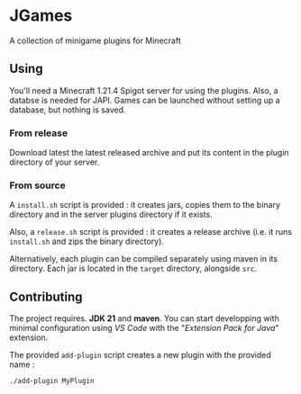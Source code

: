 # JGames
A collection of minigame plugins for Minecraft

## Using
You'll need a Minecraft 1.21.4 Spigot server for using the plugins. Also, a databse is needed for JAPI. Games can be launched without setting up a database, but nothing is saved.

### From release
Download latest the latest released archive and put its content in the plugin directory of your server.

### From source
A `install.sh` script is provided : it creates jars, copies them to the binary directory and in the server plugins 
directory if it exists.

Also, a `release.sh` script is provided : it creates a release archive (i.e. it runs `install.sh` and zips the binary 
directory).

Alternatively, each plugin can be compiled separately using maven in its directory. Each jar is located in the `target` 
directory, alongside `src`.

## Contributing
The project requires. **JDK 21** and **maven**.
You can start developping with minimal configuration using *VS Code* with the "*Extension Pack for Java*" extension. 

The provided `add-plugin` script creates a new plugin with the provided name :
```
./add-plugin MyPlugin
```
